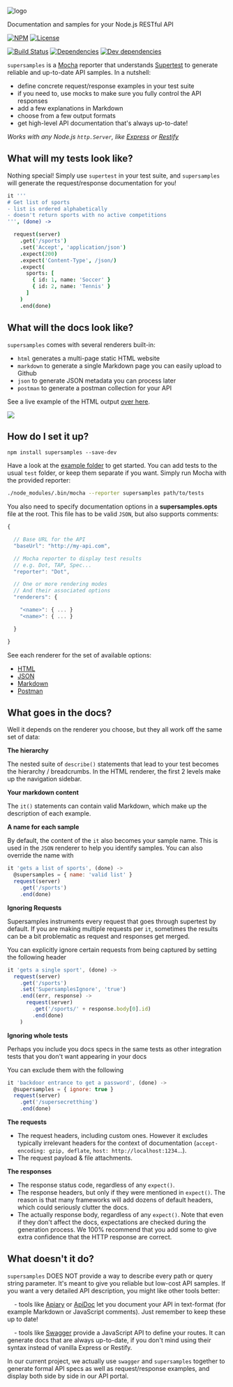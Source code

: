 ![logo](https://raw.github.com/rprieto/supersamples/master/logo.png)

Documentation and samples for your Node.js RESTful API

[![NPM](http://img.shields.io/npm/v/supersamples.svg?style=flat)](https://npmjs.org/package/supersamples)
[![License](http://img.shields.io/npm/l/supersamples.svg?style=flat)](https://github.com/rprieto/supersamples)

[![Build Status](http://img.shields.io/travis/rprieto/supersamples.svg?style=flat)](http://travis-ci.org/rprieto/supersamples)
[![Dependencies](http://img.shields.io/david/rprieto/supersamples.svg?style=flat)](https://david-dm.org/rprieto/supersamples)
[![Dev dependencies](http://img.shields.io/david/dev/rprieto/supersamples.svg?style=flat)](https://david-dm.org/rprieto/supersamples)

`supersamples` is a [Mocha](https://github.com/visionmedia/mocha) reporter that understands [Supertest](https://github.com/visionmedia/supertest) to generate reliable and up-to-date API samples. In a nutshell:

- define concrete request/response examples in your test suite
- if you need to, use mocks to make sure you fully control the API responses
- add a few explanations in Markdown
- choose from a few output formats
- get high-level API documentation that's always up-to-date!

*Works with any Node.js `http.Server`, like [Express](https://github.com/visionmedia/express) or [Restify](https://github.com/mcavage/node-restify)*

## What will my tests look like?

Nothing special! Simply use `supertest` in your test suite, and `supersamples` will generate the request/response documentation for you!

```coffee
it '''
# Get list of sports
- list is ordered alphabetically
- doesn't return sports with no active competitions
''', (done) ->

  request(server)
    .get('/sports')
    .set('Accept', 'application/json')
    .expect(200)
    .expect('Content-Type', /json/)
    .expect(
      sports: [
        { id: 1, name: 'Soccer' }
        { id: 2, name: 'Tennis' }
      ]
    )
    .end(done)
```

## What will the docs look like?

`supersamples` comes with several renderers built-in:

- `html` generates a multi-page static HTML website
- `markdown` to generate a single Markdown page you can easily upload to Github
- `json` to generate JSON metadata you can process later
- `postman` to generate a postman collection for your API

See a live example of the HTML output [over here](http://rprieto.github.io/supersamples).

<a href="http://rprieto.github.io/supersamples"><img src="https://raw.github.com/rprieto/supersamples/master/thumbnail.png" /></a>

## How do I set it up?

```
npm install supersamples --save-dev
```

Have a look at the [example folder](http://github.com/rprieto/supersamples/blob/master/example) to get started. You can add tests to the usual `test` folder, or keep them separate if you want. Simply run Mocha with the provided reporter:

```bash
./node_modules/.bin/mocha --reporter supersamples path/to/tests
```

You also need to specify documentation options in a **supersamples.opts** file at the root. This file has to be valid `JSON`, but also supports comments:

```js
{

  // Base URL for the API
  "baseUrl": "http://my-api.com",

  // Mocha reporter to display test results
  // e.g. Dot, TAP, Spec...
  "reporter": "Dot",

  // One or more rendering modes
  // And their associated options
  "renderers": {

    "<name>": { ... }
    "<name>": { ... }

  }

}
```

See each renderer for the set of available options:

- [HTML](https://github.com/rprieto/supersamples/tree/master/lib/renderers/html/README.md)
- [JSON](https://github.com/rprieto/supersamples/tree/master/lib/renderers/json/README.md)
- [Markdown](https://github.com/rprieto/supersamples/tree/master/lib/renderers/markdown/README.md)
- [Postman](https://github.com/rprieto/supersamples/tree/master/lib/renderers/postman/README.md)

## What goes in the docs?

Well it depends on the renderer you choose, but they all work off the same set of data:

**The hierarchy**

The nested suite of `describe()` statements that lead to your test becomes the hierarchy / breadcrumbs. In the HTML renderer, the first 2 levels make up the navigation sidebar.

**Your markdown content**

The `it()` statements can contain valid Markdown, which make up the description of each example.

**A name for each sample**

By default, the content of the `it` also becomes your sample name. This is used in the `JSON` renderer to help you identify samples. You can also override the name with

```js
it 'gets a list of sports', (done) ->
  @supersamples = { name: 'valid list' }
  request(server)
    .get('/sports')
    .end(done)
```

**Ignoring Requests**

Supersamples instruments every request that goes through supertest by default. If you are making multiple requests per `it`, sometimes the results can be a bit problematic as request and responses get merged.

You can explicitly ignore certain requests from being captured by setting the following header

```js
it 'gets a single sport', (done) ->
  request(server)
    .get('/sports')
    .set('SupersamplesIgnore', 'true')
    .end((err, response) ->
      request(server)
        .get('/sports/' + response.body[0].id)
        .end(done)
    )
```

**Ignoring whole tests**

Perhaps you include you docs specs in the same tests as other integration tests that you don't want appearing in your docs

You can exclude them with the following

```js
it 'backdoor entrance to get a password', (done) ->
  @supersamples = { ignore: true }
  request(server)
    .get('/supersecretthing')
    .end(done)
```

**The requests**

- The request headers, including custom ones. However it excludes typically irrelevant headers for the context of documentation (`accept-encoding: gzip, deflate`, `host: http://localhost:1234`...).
- The request payload & file attachments.

**The responses**

- The response status code, regardless of any `expect()`.
- The response headers, but only if they were mentioned in `expect()`. The reason is that many frameworks will add dozens of default headers, which could seriously clutter the docs.
- The actually response body, regardless of any `expect()`. Note that even if they don't affect the docs, expectations are checked during the generation process. We 100% recommend that you add some to give extra confidence that the HTTP response are correct.

## What doesn't it do?

`supersamples` DOES NOT provide a way to describe every path or query string parameter. It's meant to give you reliable but low-cost API samples. If you want a very detailed API description, you might like other tools better:

&nbsp;&nbsp;&nbsp;&nbsp;- tools like [Apiary](http://apiary.io) or [ApiDoc](http://apidocjs.com) let you document your API in text-format (for example Markdown or JavaScript comments). Just remember to keep these up to date!

&nbsp;&nbsp;&nbsp;&nbsp;- tools like [Swagger](http://developers.helloreverb.com/swagger/) provide a JavaScript API to define your routes. It can generate docs that are always up-to-date, if you don't mind using their syntax instead of vanilla Express or Restify.

In our current project, we actually use `swagger` and `supersamples` together to generate formal API specs as well as request/response examples, and display both side by side in our API portal.
